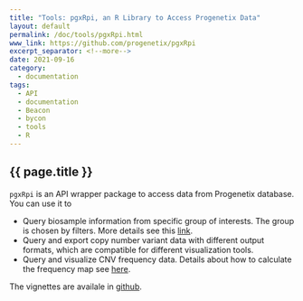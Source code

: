 ```yaml
---
title: "Tools: pgxRpi, an R Library to Access Progenetix Data"
layout: default
permalink: /doc/tools/pgxRpi.html
www_link: https://github.com/progenetix/pgxRpi
excerpt_separator: <!--more-->
date: 2021-09-16
category:
  - documentation
tags:
  - API
  - documentation
  - Beacon
  - bycon
  - tools
  - R
---
```


## {{ page.title }}

`pgxRpi` is an API wrapper package to access data from Progenetix database. You can 
use it to 

* Query biosample information from specific group of interests. The group is chosen by filters. More details see this [link](https://info.progenetix.org/doc/filters-documentation.html).
* Query and export copy number variant data with different output formats, which are compatible for different visualization tools. 
* Query and visualize CNV frequency data. Details about how to calculate the frequency map see [here](https://info.progenetix.org/doc/genomic_intervals.html). 

The vignettes are availale in [github](https://github.com/progenetix/pgxRpi).

<!--more-->
